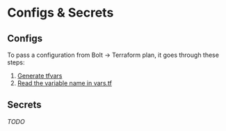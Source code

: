 # Configs & Secrets

## Configs

To pass a configuration from Bolt -> Terraform plan, it goes through these steps:

1. [Generate tfvars](/lib/bolt/core/src/dep/terraform/gen.rs)
2. [Read the variable name in vars.tf](/infra/tf/pools/vars.tf)

## Secrets

_TODO_

